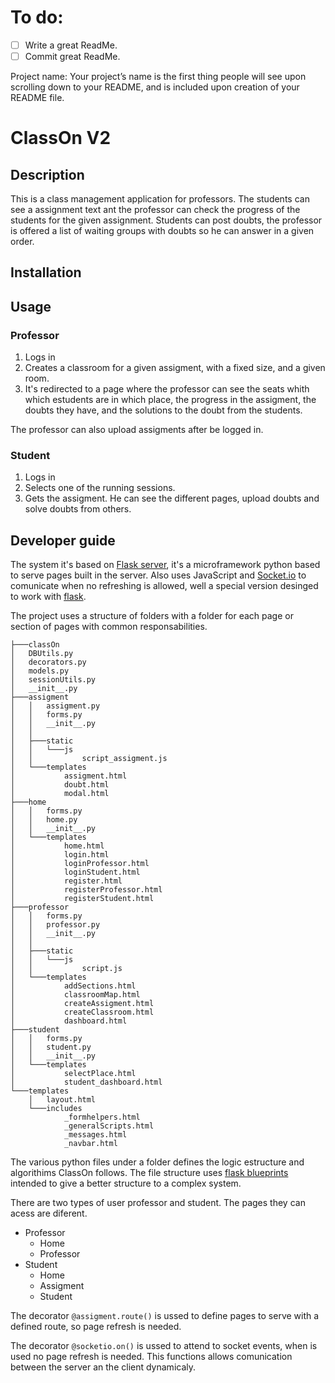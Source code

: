 # To do:  
- [ ] Write a great ReadMe.  
- [ ] Commit great ReadMe.  

Project name: Your project’s name is the first thing people will see upon scrolling down to your README, and is included upon creation of your README file.

# ClassOn V2
## Description
This is a class management application for professors. The students can see a assignment text ant the professor can check the progress of the students for the given assignment. Students can post doubts, the professor is offered a list of waiting groups with doubts so he can answer in a given order.

## Installation
## Usage

### Professor 
1. Logs in
2. Creates a classroom for a given assigment, with a fixed size, and a given room.
3. It's redirected to a page where the professor can see the seats whith which estudents are in which place, the progress in the assigment, the doubts they have, and the solutions to the doubt from the students.

The professor can also upload assigments after be logged in.

### Student
1. Logs in
2. Selects one of the running sessions.
3. Gets the assigment. He can see the different pages, upload doubts and solve doubts from others.

## Developer guide  
The system it's based on [Flask server](http://flask.pocoo.org), it's a microframework python based to serve pages built in the server. 
Also uses JavaScript and [Socket.io](https://socket.io) to comunicate when no refreshing is allowed, well a special version desinged to work with [flask](http://flask-socketio.readthedocs.io/en/latest/).

The project uses a structure of folders with a folder for each page or section of pages with common responsabilities. 

```
├───classOn  
│   DBUtils.py  
│   decorators.py  
│   models.py  
│   sessionUtils.py 
│   __init__.py
├───assigment
│   │   assigment.py
│   │   forms.py
│   │   __init__.py
│   │
│   ├───static
│   │   └───js
│   │           script_assigment.js
│   └───templates
│           assigment.html
│           doubt.html
│           modal.html
├───home
│   │   forms.py
│   │   home.py
│   │   __init__.py
│   └───templates
│           home.html
│           login.html
│           loginProfessor.html
│           loginStudent.html
│           register.html
│           registerProfessor.html
│           registerStudent.html
├───professor
│   │   forms.py
│   │   professor.py
│   │   __init__.py
│   │
│   ├───static
│   │   └───js
│   │           script.js
│   └───templates
│           addSections.html
│           classroomMap.html
│           createAssigment.html
│           createClassroom.html
│           dashboard.html
├───student
│   │   forms.py
│   │   student.py
│   │   __init__.py
│   └───templates
│           selectPlace.html
│           student_dashboard.html
└───templates
    │   layout.html
    └───includes
            _formhelpers.html
            _generalScripts.html
            _messages.html
            _navbar.html
```

The various python files under a folder defines the logic estructure and algorithims ClassOn follows. The file structure uses [flask blueprints](http://flask.pocoo.org/docs/1.0/blueprints/) intended to give a better structure to a complex system.

There are two types of user professor and student. The pages they can acess are diferent.
- Professor
    - Home
    - Professor
- Student 
    - Home
    - Assigment
    - Student

The decorator ``@assigment.route()`` is ussed to define pages to serve with a defined route, so page refresh is needed.

The decorator ``@socketio.on()`` is ussed to attend to socket events, when is used no page refresh is needed. This functions allows comunication between the server an the client dynamicaly.

